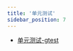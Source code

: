 ```yaml
---
title: '单元测试'
sidebar_position: 7
---
```


- [单元测试-gtest](output/goframe-v2.0-md/组件列表/单元测试/单元测试-gtest)